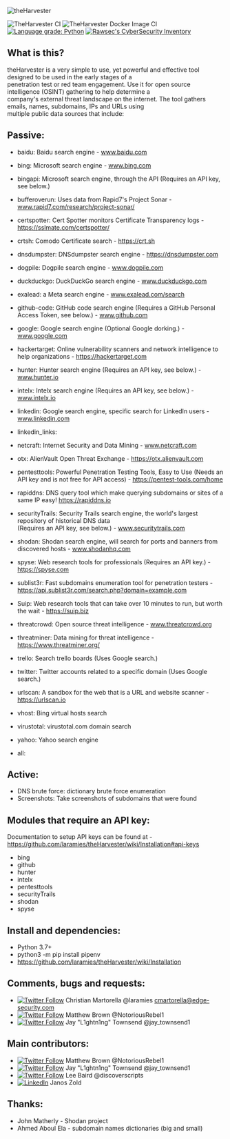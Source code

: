 ![theHarvester](https://github.com/laramies/theHarvester/blob/master/theHarvester-logo.png)

![TheHarvester CI](https://github.com/laramies/theHarvester/workflows/TheHarvester%20Python%20CI/badge.svg) ![TheHarvester Docker Image CI](https://github.com/laramies/theHarvester/workflows/TheHarvester%20Docker%20Image%20CI/badge.svg) [![Language grade: Python](https://img.shields.io/lgtm/grade/python/g/laramies/theHarvester.svg?logo=lgtm&logoWidth=18)](https://lgtm.com/projects/g/laramies/theHarvester/context:python)
[![Rawsec's CyberSecurity Inventory](https://inventory.rawsec.ml/img/badges/Rawsec-inventoried-FF5050_flat_without_logo.svg)](https://inventory.rawsec.ml/)

What is this?
-------------
theHarvester is a very simple to use, yet powerful and effective tool designed to be used in the early stages of a<br>
penetration test or red team engagement. Use it for open source intelligence (OSINT) gathering to help determine a<br>
company's external threat landscape on the internet. The tool gathers emails, names, subdomains, IPs and URLs using<br>
multiple public data sources that include:

Passive:
--------
* baidu: Baidu search engine - www.baidu.com

* bing: Microsoft search engine - www.bing.com

* bingapi: Microsoft search engine, through the API (Requires an API key, see below.)

* bufferoverun: Uses data from Rapid7's Project Sonar - www.rapid7.com/research/project-sonar/

* certspotter: Cert Spotter monitors Certificate Transparency logs - https://sslmate.com/certspotter/

* crtsh: Comodo Certificate search - https://crt.sh

* dnsdumpster: DNSdumpster search engine - https://dnsdumpster.com

* dogpile: Dogpile search engine - www.dogpile.com

* duckduckgo: DuckDuckGo search engine - www.duckduckgo.com

* exalead: a Meta search engine - www.exalead.com/search

* github-code: GitHub code search engine (Requires a GitHub Personal Access Token, see below.) - www.github.com

* google: Google search engine (Optional Google dorking.) - www.google.com

* hackertarget: Online vulnerability scanners and network intelligence to help organizations - https://hackertarget.com

* hunter: Hunter search engine (Requires an API key, see below.) - www.hunter.io

* intelx: Intelx search engine (Requires an API key, see below.) - www.intelx.io

* linkedin: Google search engine, specific search for LinkedIn users - www.linkedin.com

* linkedin_links: 

* netcraft: Internet Security and Data Mining - www.netcraft.com

* otx: AlienVault Open Threat Exchange - https://otx.alienvault.com

* pentesttools: Powerful Penetration Testing Tools, Easy to Use (Needs an API key and is not free for API access) - https://pentest-tools.com/home

* rapiddns: DNS query tool which make querying subdomains or sites of a same IP easy! https://rapiddns.io

* securityTrails: Security Trails search engine, the world's largest repository of historical DNS data<br>
  (Requires an API key, see below.) - www.securitytrails.com

* shodan: Shodan search engine, will search for ports and banners from discovered hosts - www.shodanhq.com

* spyse: Web research tools for professionals (Requires an API key.) - https://spyse.com

* sublist3r: Fast subdomains enumeration tool for penetration testers - https://api.sublist3r.com/search.php?domain=example.com

* Suip: Web research tools that can take over 10 minutes to run, but worth the wait - https://suip.biz

* threatcrowd: Open source threat intelligence - www.threatcrowd.org

* threatminer: Data mining for threat intelligence - https://www.threatminer.org/

* trello: Search trello boards (Uses Google search.)

* twitter: Twitter accounts related to a specific domain (Uses Google search.)

* urlscan: A sandbox for the web that is a URL and website scanner - https://urlscan.io

* vhost: Bing virtual hosts search

* virustotal: virustotal.com domain search

* yahoo: Yahoo search engine

* all:


Active:
-------
* DNS brute force: dictionary brute force enumeration
* Screenshots: Take screenshots of subdomains that were found

Modules that require an API key:
--------------------------------
Documentation to setup API keys can be found at - https://github.com/laramies/theHarvester/wiki/Installation#api-keys

* bing
* github
* hunter
* intelx
* pentesttools
* securityTrails
* shodan
* spyse


Install and dependencies:
-------------------------
* Python 3.7+
* python3 -m pip install pipenv
* https://github.com/laramies/theHarvester/wiki/Installation


Comments, bugs and requests:
----------------------------
* [![Twitter Follow](https://img.shields.io/twitter/follow/laramies.svg?style=social&label=Follow)](https://twitter.com/laramies) Christian Martorella @laramies
cmartorella@edge-security.com
* [![Twitter Follow](https://img.shields.io/twitter/follow/NotoriousRebel1.svg?style=social&label=Follow)](https://twitter.com/NotoriousRebel1) Matthew Brown @NotoriousRebel1
* [![Twitter Follow](https://img.shields.io/twitter/follow/jay_townsend1.svg?style=social&label=Follow)](https://twitter.com/jay_townsend1) Jay "L1ghtn1ng" Townsend @jay_townsend1


Main contributors:
------------------
* [![Twitter Follow](https://img.shields.io/twitter/follow/NotoriousRebel1.svg?style=social&label=Follow)](https://twitter.com/NotoriousRebel1) Matthew Brown @NotoriousRebel1
* [![Twitter Follow](https://img.shields.io/twitter/follow/jay_townsend1.svg?style=social&label=Follow)](https://twitter.com/jay_townsend1) Jay "L1ghtn1ng" Townsend @jay_townsend1
* [![Twitter Follow](https://img.shields.io/twitter/follow/discoverscripts.svg?style=social&label=Follow)](https://twitter.com/discoverscripts) Lee Baird @discoverscripts 
* [![LinkedIn](https://static.licdn.com/scds/common/u/img/webpromo/btn_viewmy_160x25.png)](https://www.linkedin.com/in/janoszold/)  Janos Zold


Thanks:
-------
* John Matherly - Shodan project
* Ahmed Aboul Ela - subdomain names dictionaries (big and small)
